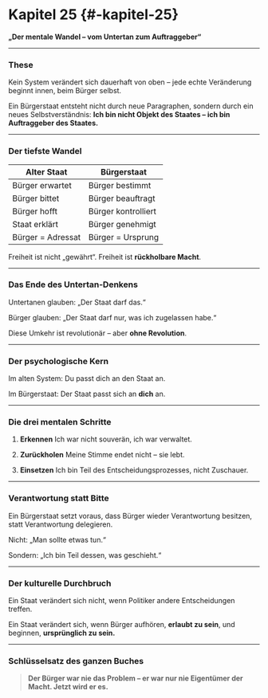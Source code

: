 # Kapitel 25 {#-kapitel-25}

**„Der mentale Wandel – vom Untertan zum Auftraggeber“**

---

### These

Kein System verändert sich dauerhaft von oben –
jede echte Veränderung beginnt innen, beim Bürger selbst.

Ein Bürgerstaat entsteht nicht durch neue Paragraphen,
sondern durch ein neues Selbstverständnis:
**Ich bin nicht Objekt des Staates –
ich bin Auftraggeber des Staates.**

---

### Der tiefste Wandel

| Alter Staat       | Bürgerstaat         |
| ----------------- | ------------------- |
| Bürger erwartet   | Bürger bestimmt     |
| Bürger bittet     | Bürger beauftragt   |
| Bürger hofft      | Bürger kontrolliert |
| Staat erklärt     | Bürger genehmigt    |
| Bürger = Adressat | Bürger = Ursprung   |

Freiheit ist nicht „gewährt“.
Freiheit ist **rückholbare Macht**.

---

### Das Ende des Untertan-Denkens

Untertanen glauben:
„Der Staat darf das.“

Bürger glauben:
„Der Staat darf nur,
was ich zugelassen habe.“

Diese Umkehr ist revolutionär –
aber **ohne Revolution**.

---

### Der psychologische Kern

Im alten System:
Du passt dich an den Staat an.

Im Bürgerstaat:
Der Staat passt sich an **dich** an.

---

### Die drei mentalen Schritte

1. **Erkennen**
   Ich war nicht souverän, ich war verwaltet.

2. **Zurückholen**
   Meine Stimme endet nicht – sie lebt.

3. **Einsetzen**
   Ich bin Teil des Entscheidungsprozesses, nicht Zuschauer.

---

### Verantwortung statt Bitte

Ein Bürgerstaat setzt voraus,
dass Bürger wieder Verantwortung besitzen,
statt Verantwortung delegieren.

Nicht:
„Man sollte etwas tun.“

Sondern:
„Ich bin Teil dessen, was geschieht.“

---

### Der kulturelle Durchbruch

Ein Staat verändert sich nicht,
wenn Politiker andere Entscheidungen treffen.

Ein Staat verändert sich,
wenn Bürger aufhören,
**erlaubt zu sein**,
und beginnen,
**ursprünglich zu sein.**

---

### Schlüsselsatz des ganzen Buches

> **Der Bürger war nie das Problem –
> er war nur nie Eigentümer der Macht.
> Jetzt wird er es.**
